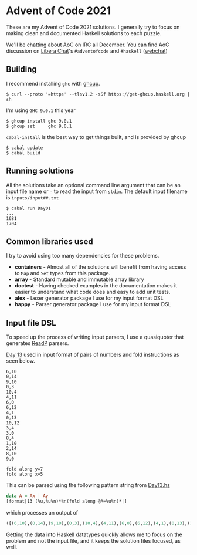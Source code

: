 # Advent of Code 2021

These are my Advent of Code 2021 solutions. I generally try to focus on making clean and documented Haskell solutions to each puzzle.

We'll be chatting about AoC on IRC all December. You can find AoC discussion on [Libera Chat](https://libera.chat)'s `#adventofcode` and `#haskell` ([webchat](https://web.libera.chat/#adventofcode))

## Building

I recommend installing `ghc` with [ghcup](https://www.haskell.org/ghcup/).

```
$ curl --proto '=https' --tlsv1.2 -sSf https://get-ghcup.haskell.org | sh
```

I'm using `GHC 9.0.1` this year

```
$ ghcup install ghc 9.0.1
$ ghcup set     ghc 9.0.1
```

`cabal-install` is the best way to get things built, and is provided by ghcup

```
$ cabal update
$ cabal build
```

## Running solutions

All the solutions take an optional command line argument that can be an input file name or `-` to read the input from `stdin`.
The default input filename is `inputs/input##.txt`

```
$ cabal run Day01
...
1681
1704
```

## Common libraries used

I try to avoid using too many dependencies for these problems.

* **containers** - Almost all of the solutions will benefit from having access to `Map` and `Set` types from this package.
* **array** - Standard mutable and immutable array library
* **doctest** - Having checked examples in the documentation makes it easier to understand what code does and easy to add unit tests.
* **alex** - Lexer generator package I use for my input format DSL
* **happy** - Parser generator package I use for my input format DSL

## Input file DSL

To speed up the process of writing input parsers, I use a quasiquoter that generates [ReadP](https://hackage.haskell.org/package/base-4.16.0.0/docs/Text-ParserCombinators-ReadP.html)
parsers.

[Day 13](https://adventofcode.com/2021/day/13) used in input format of pairs of numbers and fold instructions as seen below.

```
6,10
0,14
9,10
0,3
10,4
4,11
6,0
6,12
4,1
0,13
10,12
3,4
3,0
8,4
1,10
2,14
8,10
9,0

fold along y=7
fold along x=5
```

This can be parsed using the following pattern string from [Day13.hs](execs/Day13.hs)

```haskell
data A = Ax | Ay
[format|13 (%u,%u%n)*%n(fold along @A=%u%n)*|]
```

which processes an output of

```haskell
([(6,10),(0,14),(9,10),(0,3),(10,4),(4,11),(6,0),(6,12),(4,1),(0,13),(10,12),(3,4),(3,0),(8,4),(1,10),(2,14),(8,10),(9,0)],[(Ay,7),(Ax,5)])
```

Getting the data into Haskell datatypes quickly allows me to focus on the problem
and not the input file, and it keeps the solution files focused, as well.
